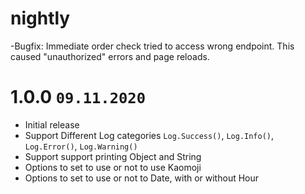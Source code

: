 # nightly

-Bugfix: Immediate order check tried to access wrong endpoint. This caused "unauthorized" errors and page reloads.

# 1.0.0 `09.11.2020`

- Initial release
- Support Different Log categories `Log.Success()`, `Log.Info()`, `Log.Error()`, `Log.Warning()`
- Support support printing Object and String
- Options to set to use or not to use Kaomoji
- Options to set to use or not to Date, with or without Hour
